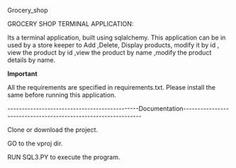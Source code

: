 Grocery_shop

GROCERY SHOP TERMINAL APPLICATION:

Its a terminal application, built using sqlalchemy. 
This application can be in used by a store keeper to Add ,Delete, Display products, modify it by id , view the product by id ,view the product by name ,modify the product details by name.

****Important****

All the requirements are specified in requirements.txt. 
Please install the same before running this application.



----------------------------------------------Documentation---------------------------------------------------------------

Clone or download the project.

GO to the vproj dir.

RUN SQL3.PY to execute the program.
